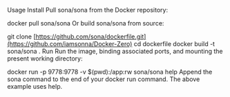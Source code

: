 Usage
Install
Pull sona/sona from the Docker repository:

docker pull sona/sona
Or build sona/sona from source:

git clone [https://github.com/sona/dockerfile.git](https://github.com/iamsonna/Docker-Zero)
cd dockerfile
docker build -t sona/sona .
Run
Run the image, binding associated ports, and mounting the present working directory:

docker run -p 9778:9778 -v $(pwd):/app:rw sona/sona help
Append the sona command to the end of your docker run command.
The above example uses help.
